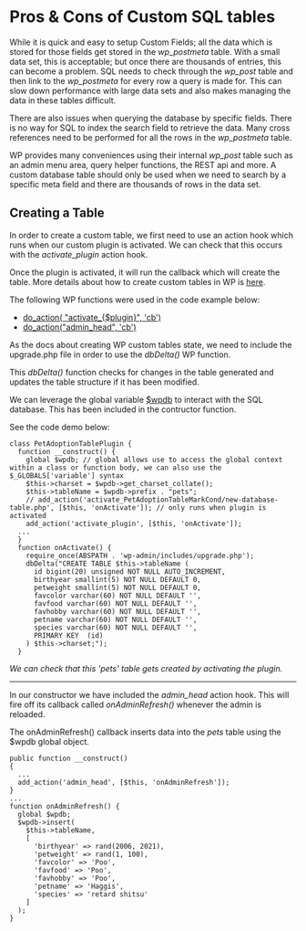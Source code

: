 # Pros & Cons of Custom SQL tables

While it is quick and easy to setup Custom Fields; all the data which is stored for those fields get stored in the *wp_postmeta* table.
With a small data set, this is acceptable; but once there are thousands of entries, this can become a problem. SQL needs to check through the *wp_post* table and then link to the *wp_postmeta* for every row a query is made for. This can slow down performance with large data sets and also makes managing the data in these tables difficult.

There are also issues when querying the database by specific fields. There is no way for SQL to index the search field to retrieve the data. Many cross references need to be performed for all the rows in the *wp_postmeta* table.

WP provides many conveniences using their internal *wp_post* table such as an admin menu area, query helper functions, the REST api and more.
A custom database table should only be used when we need to search by a specific meta field and there are thousands of rows in the data set.

## Creating a Table
In order to create a custom table, we first need to use an action hook which runs when our custom plugin is activated. We can check that this occurs with the *activate_plugin* action hook. 

Once the plugin is activated, it will run the callback which will create the table. More details about how to create custom tables in WP is [here](https://codex.wordpress.org/Creating_Tables_with_Plugins).

The following WP functions were used in the code example below:

- [do_action( "activate_{$plugin}", 'cb')](https://developer.wordpress.org/reference/hooks/activate_plugin/)
- [do_action("admin_head", 'cb')](https://developer.wordpress.org/reference/hooks/admin_head/)

As the docs about creating WP custom tables state, we need to include the upgrade.php file in order to use the *dbDelta()* WP function.

This *dbDelta()* function checks for changes in the table generated and updates the table structure if it has been modified.

We can leverage the global variable [$wpdb](https://developer.wordpress.org/reference/classes/wpdb/) to interact with the SQL database. This has been included in the contructor function.

See the code demo below:

```
class PetAdoptionTablePlugin {
  function __construct() {
    global $wpdb; // global allows use to access the global context within a class or function body, we can also use the $_GLOBALS['variable'] syntax
    $this->charset = $wpdb->get_charset_collate();
    $this->tableName = $wpdb->prefix . "pets";
    // add_action('activate_PetAdoptionTableMarkCond/new-database-table.php', [$this, 'onActivate']); // only runs when plugin is activated
    add_action('activate_plugin', [$this, 'onActivate']); 
  ...
  }
  function onActivate() {
    require_once(ABSPATH . 'wp-admin/includes/upgrade.php');
    dbDelta("CREATE TABLE $this->tableName (
      id bigint(20) unsigned NOT NULL AUTO_INCREMENT,
      birthyear smallint(5) NOT NULL DEFAULT 0,
      petweight smallint(5) NOT NULL DEFAULT 0,
      favcolor varchar(60) NOT NULL DEFAULT '',
      favfood varchar(60) NOT NULL DEFAULT '',
      favhobby varchar(60) NOT NULL DEFAULT '',
      petname varchar(60) NOT NULL DEFAULT '',
      species varchar(60) NOT NULL DEFAULT '',
      PRIMARY KEY  (id)
    ) $this->charset;");
  }
```

*We can check that this 'pets' table gets created by activating the plugin.*
___

In our constructor we have included the *admin_head* action hook. This will fire off its callback called *onAdminRefresh()* whenever the admin is reloaded.

The onAdminRefresh() callback inserts data into the *pets* table using the $wpdb global object.

```
public function __construct()
{
  ...
  add_action('admin_head', [$this, 'onAdminRefresh']);
}
...
function onAdminRefresh() {
  global $wpdb;
  $wpdb->insert(
    $this->tableName,
    [
      'birthyear' => rand(2006, 2021),
      'petweight' => rand(1, 100),
      'favcolor' => 'Poo',
      'favfood' => 'Poo',
      'favhobby' => 'Poo',
      'petname' => 'Haggis',
      'species' => 'retard shitsu'
    ]
  );
}
```
